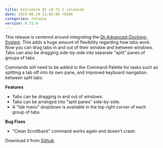 ```yaml
---
title: Extraterm Qt v0.71.1 released
date: 2023-06-29 21:45:00 +0200
categories: release
version: 0.72.0
---
```


This release is centered around integrating the [Qt-Advanced-Docking-System](https://github.com/githubuser0xFFFF/Qt-Advanced-Docking-System#grouped-dragging). This adds a huge amount of flexibility regarding how tabs work. Now you can drag tabs in and out of their window and between windows. Tabs can also be dragging side-by-side into separate "split" panes of groups of tabs.

Commands still need to be added to the Command Palette for tasks such as splitting a tab off into its own pane, and improved keyboard navigation between split tabs.


**Features**

* Tabs can be dragging in and out of windows.
* Tabs can be arranged into "split panes" side-by-side.
* A "tab menu" dropdown is available in the top right corner of each group of tabs.

**Bug Fixes**

* "Clean Scrollback" command works again and doesn't crash.


Download it from [Github](https://github.com/sedwards2009/extraterm/releases/tag/v0.72.0)
